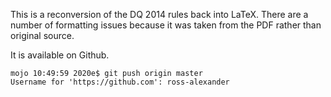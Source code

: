 This is a reconversion of the DQ 2014 rules back into LaTeX.  There
are a number of formatting issues because it was taken from the
PDF rather than original source.

It is available on Github.

~~~
mojo 10:49:59 2020e$ git push origin master
Username for 'https://github.com': ross-alexander
~~~
